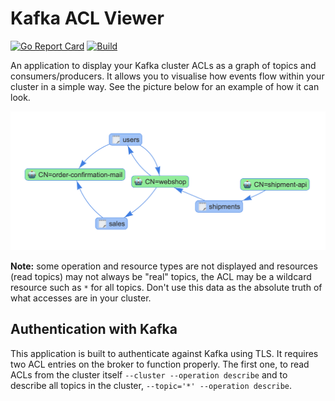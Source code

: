 # Kafka ACL Viewer
[![Go Report Card](https://goreportcard.com/badge/github.com/bjorngylling/kafka-acl-viewer)](https://goreportcard.com/report/github.com/bjorngylling/kafka-acl-viewer) [![Build](https://github.com/bjorngylling/kafka-acl-viewer/workflows/build/badge.svg)](https://github.com/bjorngylling/kafka-acl-viewer/actions)

An application to display your Kafka cluster ACLs as a graph of topics and consumers/producers. It allows you to
visualise how events flow within your cluster in a simple way. See the picture below for an example of how it can look.

<img src="kafka-acl-viewer.png?raw=true" width="600" title="Kafka ACL viewer in action">

**Note:** some operation and resource types are not displayed and resources (read topics) may not always be "real" topics, the ACL may be a
wildcard resource such as `*` for all topics. Don't use this data as the absolute truth of what accesses are in your cluster.

## Authentication with Kafka
This application is built to authenticate against Kafka using TLS. It requires two ACL entries on the broker to
function properly. The first one, to read ACLs from the cluster itself `--cluster --operation describe` and to describe
all topics in the cluster, `--topic='*' --operation describe`.
